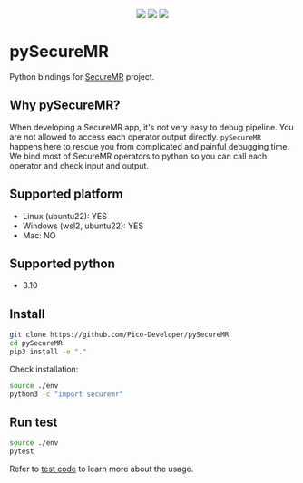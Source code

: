 <p align="center">
    <a  alt="python version">
        <img src="https://img.shields.io/badge/python-3.10-blue?logo=python" /></a>
    <a> <img src="https://img.shields.io/badge/secure-mr-green" /></a>
    <a> <img src="https://img.shields.io/badge/os-linux-yellow" /></a>
</p>

# pySecureMR

Python bindings for [SecureMR](https://path-to-SecureMR-link) project.

## Why pySecureMR?

When developing a SecureMR app, it's not very easy to debug pipeline.
You are not allowed to access each operator output directly. `pySecureMR` happens here
to rescue you from complicated and painful debugging time. We bind most of SecureMR
operators to python so you can call each operator and check input and output.

## Supported platform
- Linux (ubuntu22): YES
- Windows (wsl2, ubuntu22): YES
- Mac: NO

## Supported python
- 3.10

## Install

```bash
git clone https://github.com/Pico-Developer/pySecureMR
cd pySecureMR
pip3 install -e "."
```
Check installation:
```bash
source ./env
python3 -c "import securemr"
```

## Run test

```bash
source ./env
pytest
```
Refer to [test code](./tests) to learn more about the usage.
